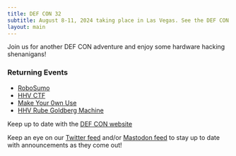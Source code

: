 ```yaml
---
title: DEF CON 32
subtitle: August 8-11, 2024 taking place in Las Vegas. See the DEF CON website for up to date information.
layout: main
---
```


Join us for another DEF CON adventure and enjoy some hardware hacking shenanigans!

### Returning Events
* [RoboSumo](/events/robosumo.html)
* [HHV CTF](/challenges/dc31.html)
* [Make Your 0wn Use](/events/makeyourownuse.html)
* [HHV Rube Goldberg Machine](/events/hhv_rgb.html)

Keep up to date with the [DEF CON website](https://defcon.org/)

Keep an eye on our [Twitter feed](https://twitter.com/DC_HHV) and/or [Mastodon feed](https://defcon.social/@DC_HHV) to stay up to date with announcements as they come out!
